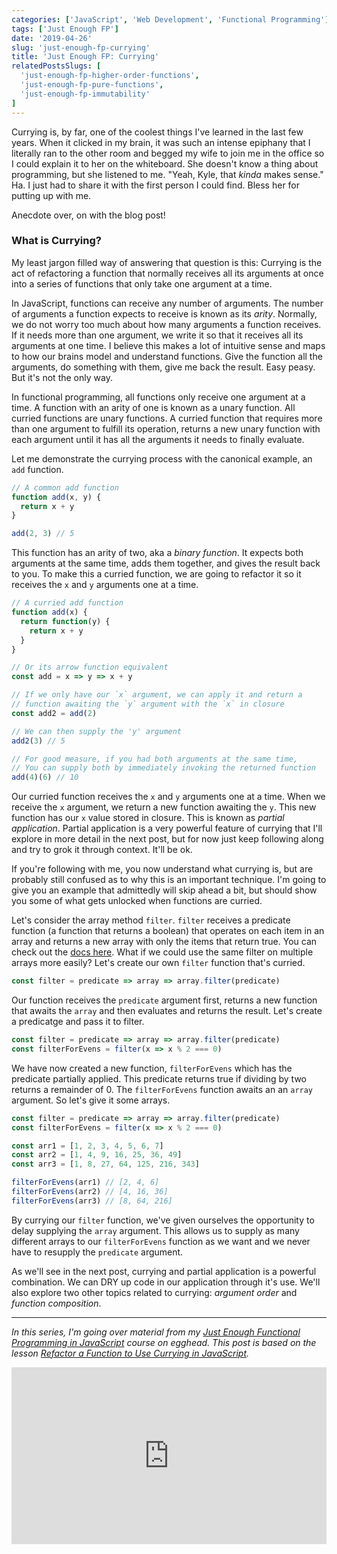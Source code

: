 ```yaml
---
categories: ['JavaScript', 'Web Development', 'Functional Programming']
tags: ['Just Enough FP']
date: '2019-04-26'
slug: 'just-enough-fp-currying'
title: 'Just Enough FP: Currying'
relatedPostsSlugs: [
  'just-enough-fp-higher-order-functions',
  'just-enough-fp-pure-functions',
  'just-enough-fp-immutability'
]
---
```


Currying is, by far, one of the coolest things I've learned in the last few years. When it clicked in my brain, it was such an intense epiphany that I literally ran to the other room and begged my wife to join me in the office so I could explain it to her on the whiteboard. She doesn't know a thing about programming, but she listened to me. "Yeah, Kyle, that _kinda_ makes sense." Ha. I just had to share it with the first person I could find. Bless her for putting up with me.

Anecdote over, on with the blog post!

### What is Currying?

My least jargon filled way of answering that question is this: Currying is the act of refactoring a function that normally receives all its arguments at once into a series of functions that only take one argument at a time.

In JavaScript, functions can receive any number of arguments. The number of arguments a function expects to receive is known as its _arity_. Normally, we do not worry too much about how many arguments a function receives. If it needs more than one argument, we write it so that it receives all its arguments at one time. I believe this makes a lot of intuitive sense and maps to how our brains model and understand functions. Give the function all the arguments, do something with them, give me back the result. Easy peasy. But it's not the only way.

In functional programming, all functions only receive one argument at a time. A function with an arity of one is known as a unary function. All curried functions are unary functions. A curried function that requires more than one argument to fulfill its operation, returns a new unary function with each argument until it has all the arguments it needs to finally evaluate.

Let me demonstrate the currying process with the canonical example, an `add` function.

```javascript
// A common add function
function add(x, y) {
  return x + y
}

add(2, 3) // 5
```

This function has an arity of two, aka a _binary function_. It expects both arguments at the same time, adds them together, and gives the result back to you. To make this a curried function, we are going to refactor it so it receives the `x` and `y` arguments one at a time.

```javascript
// A curried add function
function add(x) {
  return function(y) {
    return x + y
  }
}

// Or its arrow function equivalent
const add = x => y => x + y

// If we only have our `x` argument, we can apply it and return a
// function awaiting the `y` argument with the `x` in closure
const add2 = add(2)

// We can then supply the 'y' argument
add2(3) // 5

// For good measure, if you had both arguments at the same time,
// You can supply both by immediately invoking the returned function
add(4)(6) // 10
```

Our curried function receives the `x` and `y` arguments one at a time. When we receive the `x` argument, we return a new function awaiting the `y`. This new function has our `x` value stored in closure. This is known as _partial application_. Partial application is a very powerful feature of currying that I'll explore in more detail in the next post, but for now just keep following along and try to grok it through context. It'll be ok.

If you're following with me, you now understand what currying is, but are probably still confused as to why this is an important technique. I'm going to give you an example that admittedly will skip ahead a bit, but should show you some of what gets unlocked when functions are curried.

Let's consider the array method `filter`. `filter` receives a predicate function (a function that returns a boolean) that operates on each item in an array and returns a new array with only the items that return true. You can check out the [docs here](https://developer.mozilla.org/en-US/docs/Web/JavaScript/Reference/Global_Objects/Array/filter). What if we could use the same filter on multiple arrays more easily? Let's create our own `filter` function that's curried.

```javascript
const filter = predicate => array => array.filter(predicate)
```

Our function receives the `predicate` argument first, returns a new function that awaits the `array` and then evaluates and returns the result. Let's create a predicatge and pass it to filter.

```javascript
const filter = predicate => array => array.filter(predicate)
const filterForEvens = filter(x => x % 2 === 0)
```

We have now created a new function, `filterForEvens` which has the predicate partially applied. This predicate returns true if dividing by two returns a remainder of 0. The `filterForEvens` function awaits an an `array` argument. So let's give it some arrays.

```javascript
const filter = predicate => array => array.filter(predicate)
const filterForEvens = filter(x => x % 2 === 0)

const arr1 = [1, 2, 3, 4, 5, 6, 7]
const arr2 = [1, 4, 9, 16, 25, 36, 49]
const arr3 = [1, 8, 27, 64, 125, 216, 343]

filterForEvens(arr1) // [2, 4, 6]
filterForEvens(arr2) // [4, 16, 36]
filterForEvens(arr3) // [8, 64, 216]
```

By currying our `filter` function, we've given ourselves the opportunity to delay supplying the `array` argument. This allows us to supply as many different arrays to our `filterForEvens` function as we want and we never have to resupply the `predicate` argument.

As we'll see in the next post, currying and partial application is a powerful combination. We can DRY up code in our application through it's use. We'll also explore two other topics related to currying: _argument order_ and _function composition_.

---

_In this series, I'm going over material from my [Just Enough Functional Programming in JavaScript](https://egghead.io/courses/just-enough-functional-programming-in-javascript) course on egghead. This post is based on the lesson [Refactor a Function to Use Currying in JavaScript](https://egghead.io/lessons/javascript-refactor-a-function-to-use-currying-in-javascript)._

<div style="position: relative; overflow: hidden; padding-top: 56.25%;">
  <iframe style="
      position: absolute;
      top: 0;
      left: 0;
      width: 100%;
      height: 100%;
      border: 0;
    "
    src="https://egghead.io/lessons/javascript-refactor-a-function-to-use-currying-in-javascript/embed" />
</div>
